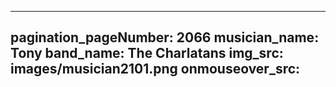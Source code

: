 ------
pagination_pageNumber: 2066
musician_name: Tony
band_name: The Charlatans
img_src: images/musician2101.png
onmouseover_src: 
------